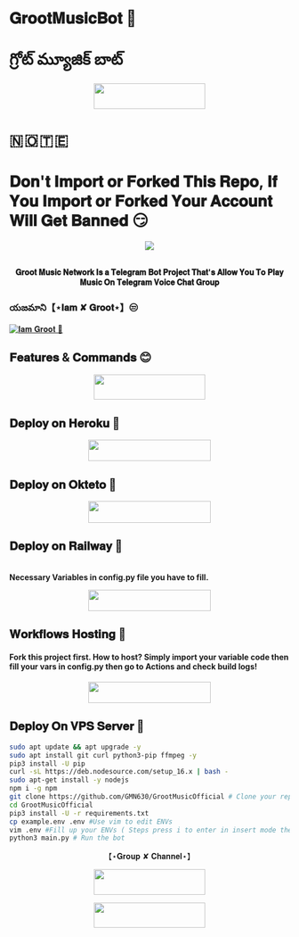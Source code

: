# 𝐆𝐫𝐨𝐨𝐭𝐌𝐮𝐬𝐢𝐜𝐁𝐨𝐭 🌱
# గ్రోట్ మ్యూజిక్ బాట్

<p align="center"><a href="https://t.me/Honey_Music_Robot"> <img src="https://img.shields.io/badge/𝐆𝐫𝐨𝐨𝐭 𝐌𝐮𝐬𝐢𝐜 𝐁𝐨𝐭-violet?&style=for-the-badge&=telegram" width="200" height="45.45"></a></p>

# 🇳 🇴 🇹 🇪 
# 𝐃𝐨𝐧'𝐭 𝐈𝐦𝐩𝐨𝐫𝐭 𝐨𝐫 𝐅𝐨𝐫𝐤𝐞𝐝 𝐓𝐡𝐢𝐬 𝐑𝐞𝐩𝐨, 𝐈𝐟 𝐘𝐨𝐮 𝐈𝐦𝐩𝐨𝐫𝐭 𝐨𝐫 𝐅𝐨𝐫𝐤𝐞𝐝 𝐘𝐨𝐮𝐫 𝐀𝐜𝐜𝐨𝐮𝐧𝐭 𝐖𝐢𝐥𝐥 𝐆𝐞𝐭 𝐁𝐚𝐧𝐧𝐞𝐝 😏

<p align="center"><a href="https://t.me/rjbr0"><img src="https://te.legra.ph/file/43eb81b7a99092f9a3197.jpg"></a></p>
<p align="center">
    <br><b>𝐆𝐫𝐨𝐨𝐭 𝐌𝐮𝐬𝐢𝐜 𝐍𝐞𝐭𝐰𝐨𝐫𝐤 𝐈𝐬 𝐚 𝐓𝐞𝐥𝐞𝐠𝐫𝐚𝐦 𝐁𝐨𝐭 𝐏𝐫𝐨𝐣𝐞𝐜𝐭 𝐓𝐡𝐚𝐭'𝐬 𝐀𝐥𝐥𝐨𝐰 𝐘𝐨𝐮 𝐓𝐨 𝐏𝐥𝐚𝐲 𝐌𝐮𝐬𝐢𝐜 𝐎𝐧 𝐓𝐞𝐥𝐞𝐠𝐫𝐚𝐦 𝐕𝐨𝐢𝐜𝐞 𝐂𝐡𝐚𝐭 𝐆𝐫𝐨𝐮𝐩</b><br>

### యజమాని【⋆𝐈𝐚𝐦 ✘ 𝐆𝐫𝐨𝐨𝐭⋆】😒

[![𝐈𝐚𝐦 𝐆𝐫𝐨𝐨𝐭 🌱](https://te.legra.ph/file/651061f4a4dc0d39fb0ee.jpg)](https://t.me/MyNameIsGroot)

## 𝐅𝐞𝐚𝐭𝐮𝐫𝐞𝐬 & 𝐂𝐨𝐦𝐦𝐚𝐧𝐝𝐬 😊

<p align="center"><a href="https://iv.iamidiotareyoutoo.com/1016b36829514d0ba3f7a1a7d4c23ec1_vTelegraphBot"> <img src="https://img.shields.io/badge/𝐁𝐨𝐭 𝐂𝐨𝐦𝐦𝐚𝐧𝐝𝐬-violet?&style=for-the-badge&=telegram" width="200" height="45.45"></a></p>



## 𝐃𝐞𝐩𝐥𝐨𝐲 𝐨𝐧 𝐇𝐞𝐫𝐨𝐤𝐮 🤫

<p align="center"><a href="https://dashboard.heroku.com/new?template=https://github.com/GMN630/GrootMusicOfficial"> <img src="https://img.shields.io/badge/Deploy%20On%20Heroku-orange?style=for-the-badge&=heroku" width="220" height="38.45"/></a></p>

## 𝐃𝐞𝐩𝐥𝐨𝐲 𝐨𝐧 𝐎𝐤𝐭𝐞𝐭𝐨 🤭

<p align="center"><a href="https://cloud.okteto.com/new?template=https://github.com/GMN630/GrootMusicOfficial"> <img src="https://img.shields.io/badge/Deploy%20On%20Okteto-green?style=for-the-badge&=Okteto" width="220" height="38.45"/></a></p>

## 𝐃𝐞𝐩𝐥𝐨𝐲 𝐨𝐧 𝐑𝐚𝐢𝐥𝐰𝐚𝐲 🤨
<br><b> Necessary Variables in config.py file you have to fill. </b><br>

<p align="center"><a href="https://railway.app/new/new?template=https://github.com/GMN630/GrootMusicOfficial-Deploy&envs=SESSION_NAME,BOT_TOKEN,BOT_NAME,BOT_USERNAME,API_ID,API_HASH,SUDO_USERS,DURATION_LIMIT"> <img src="https://img.shields.io/badge/Deploy%20on%20Railway-red?style=for-the-badge&=railway" width="220" height="38.45"/></a></p>

## 𝐖𝐨𝐫𝐤𝐟𝐥𝐨𝐰𝐬 𝐇𝐨𝐬𝐭𝐢𝐧𝐠 🤗

<h4>Fork this project first. How to host? Simply import your variable code then fill your vars in config.py then go to Actions and check build logs!</h4>
<p align="center"><a href="https://github.com/GMN630/GrootMusicOfficial/fork"><img src="https://img.shields.io/badge/Workflow%20Deploy-yellow?style=for-the-badge&logo=github" width="220" height="38.45"/></a></p>

## 𝐃𝐞𝐩𝐥𝐨𝐲 𝐎𝐧 𝐕𝐏𝐒 𝐒𝐞𝐫𝐯𝐞𝐫 👻

```sh
sudo apt update && apt upgrade -y
sudo apt install git curl python3-pip ffmpeg -y
pip3 install -U pip
curl -sL https://deb.nodesource.com/setup_16.x | bash -
sudo apt-get install -y nodejs
npm i -g npm
git clone https://github.com/GMN630/GrootMusicOfficial # Clone your repo.
cd GrootMusicOfficial
pip3 install -U -r requirements.txt
cp example.env .env #Use vim to edit ENVs
vim .env #Fill up your ENVs ( Steps press i to enter in insert mode then edit the file. Press Esc to exit the editing mode then type :wq! and press Enter key to save the file.)
python3 main.py # Run the bot
```

<p align="center"> 【⋆𝐆𝐫𝐨𝐮𝐩 ✘ 𝐂𝐡𝐚𝐧𝐧𝐞𝐥⋆】 </p>

<p align="center"><a href="https://t.me/TeluguFriendsClub"><img src="https://img.shields.io/badge/𝐒𝐔𝐏𝐏𝐎𝐑𝐓-cyan?&style=for-the-badge&logo=telegram" width="200" height="45.45"></a></p>
<p align="center"><a href="https://t.me/rjbr0"><img src="https://img.shields.io/badge/𝐂𝐇𝐀𝐍𝐍𝐄𝐋-cyan?&style=for-the-badge&logo=telegram" width="200" height="45.45"></a></p>

